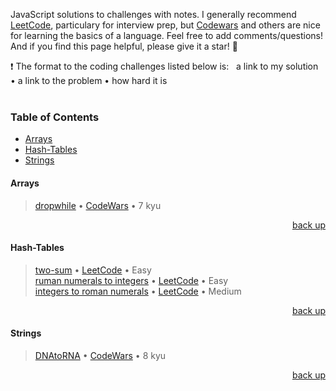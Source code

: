 <div hidden id="top"></div>

JavaScript solutions to challenges with notes. I generally recommend [LeetCode](https://leetcode.com/), particulary for interview prep, but [Codewars](https://www.codewars.com/) and others are nice for learning the basics of a language. Feel free to add comments/questions! And if you find this page helpful, please give it a star! 🌟 <br>

❗ The format to the coding challenges listed below is: &nbsp; a link to my solution • a link to the problem • how hard it is
<br>
<br>

### Table of Contents

* [Arrays](#arrays)
* [Hash-Tables](#hash-tables)
* [Strings](#strings)

#### Arrays
>[dropwhile](https://github.com/adrianHards/challenges-js/blob/main/arrays/dropwhile.js) • [CodeWars](https://www.codewars.com/kata/54f9c37106098647f400080a) • 7 kyu

<p align="right"><a href="#top">back up</a></p>

#### Hash-Tables
>[two-sum](https://github.com/adrianHards/leetcode-js/blob/main/hash-tables/two-sum.js) • [LeetCode](https://leetcode.com/problems/two-sum) • Easy <br>
>[ruman numerals to integers](https://github.com/adrianHards/leetcode-js/blob/main/hash-tables/roman-to-integer.js) • [LeetCode](https://leetcode.com/problems/roman-to-integer) • Easy <br>
>[integers to roman numerals](https://github.com/adrianHards/leetcode-js/blob/main/hash-tables/integer-to-roman.js) • [LeetCode](https://leetcode.com/problems/integer-to-roman) • Medium

<p align="right"><a href="#top">back up</a></p>

#### Strings
>[DNAtoRNA](https://github.com/adrianHards/challenges-js/blob/main/strings/DNAtoRNA.js) • [CodeWars](https://www.codewars.com/kata/5556282156230d0e5e000089) • 8 kyu

<p align="right"><a href="#top">back up</a></p>
